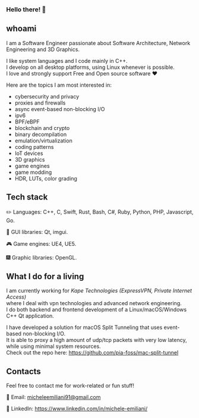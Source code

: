 ### Hello there! 👋

## whoami

I am a Software Engineer passionate about Software Architecture, Network Engineering and 3D Graphics.

I like system languages and I code mainly in C++.  
I develop on all desktop platforms, using Linux whenever is possible.  
I love and strongly support Free and Open source software ❤️

Here are the topics I am most interested in:
- cybersecurity and privacy
- proxies and firewalls
- async event-based non-blocking I/O
- ipv6
- BPF/eBPF
- blockchain and crypto
- binary decompilation
- emulation/virtualization
- coding patterns
- IoT devices
- 3D graphics
- game engines
- game modding
- HDR, LUTs, color grading

## Tech stack

✏️ Languages: C++, C, Swift, Rust, Bash, C#, Ruby, Python, PHP, Javascript, Go.

🎨 GUI libraries: Qt, imgui.

🎮 Game engines: UE4, UE5.

🎆 Graphic libraries: OpenGL.

## What I do for a living

I am currently working for *Kape Technologies (ExpressVPN, Private Internet Access)*  
where I deal with vpn technologies and advanced network engineering.  
I do both backend and frontend development of a Linux/macOS/Windows C++ Qt application.  

I have developed a solution for macOS Split Tunneling that uses event-based non-blocking I/O.  
It is able to proxy a high amount of udp/tcp packets with very low latency, while using minimal system resources.  
Check out the repo here: https://github.com/pia-foss/mac-split-tunnel

## Contacts

Feel free to contact me for work-related or fun stuff!

📧 Email: micheleemiliani91@gmail.com

💼 LinkedIn: https://www.linkedin.com/in/michele-emiliani/
